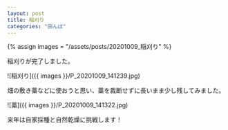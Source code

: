 ```yaml
---
layout: post
title: 稲刈り
categories: "田んぼ"
---
```


{% assign images = "/assets/posts/20201009_稲刈り" %}

稲刈りが完了しました。

![稲刈り]({{ images }}/P_20201009_141239.jpg)

畑の敷き藁などに使おうと思い、藁を裁断せずに長いまま少し残してみました。

![藁]({{ images }}/P_20201009_141322.jpg)


来年は自家採種と自然乾燥に挑戦します！
